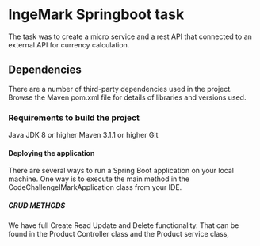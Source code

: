 # IngeMark Springboot task
The task was to create a micro service and a rest API that connected to an external API for currency calculation.

## Dependencies
There are a number of third-party dependencies used in the project. Browse the Maven pom.xml file for details of libraries and versions used.

### Requirements to build the project
Java JDK 8 or higher
Maven 3.1.1 or higher
Git

#### Deploying the application 
There are several ways to run a Spring Boot application on your local machine. One way is to execute the main method in the CodeChallengeIMarkApplication class from your IDE.

##### CRUD METHODS
We have full Create Read Update and Delete functionality. That can be found in the Product Controller class and the Product service class, 